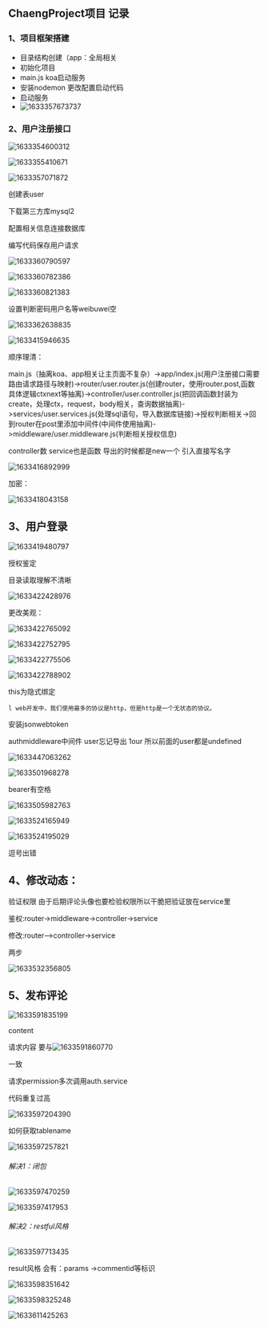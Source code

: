 ## **ChaengProject项目 记录**

### 1、项目框架搭建

- 目录结构创建（app：全局相关
- 初始化项目
- main.js  koa启动服务
- 安装nodemon 更改配置启动代码
- 启动服务 
- ![1633357673737](C:\Users\52949\AppData\Roaming\Typora\typora-user-images\1633357673737.png)

### 2、用户注册接口

![1633354600312](C:\Users\52949\AppData\Roaming\Typora\typora-user-images\1633354600312.png)

![1633355410671](C:\Users\52949\AppData\Roaming\Typora\typora-user-images\1633355410671.png)

![1633357071872](C:\Users\52949\AppData\Roaming\Typora\typora-user-images\1633357071872.png)





创建表user

下载第三方库mysql2

配置相关信息连接数据库

编写代码保存用户请求

![1633360790597](C:\Users\52949\AppData\Roaming\Typora\typora-user-images\1633360790597.png)

![1633360782386](C:\Users\52949\AppData\Roaming\Typora\typora-user-images\1633360782386.png)

![1633360821383](C:\Users\52949\AppData\Roaming\Typora\typora-user-images\1633360821383.png)





设置判断密码用户名等weibuwei空

![1633362638835](C:\Users\52949\AppData\Roaming\Typora\typora-user-images\1633362638835.png)

![1633415946635](C:\Users\52949\AppData\Roaming\Typora\typora-user-images\1633415946635.png)





顺序理清： 

main.js（抽离koa、app相关让主页面不复杂）->app/index.js(用户注册接口需要路由请求路径与映射)->router/user.router.js(创建router，使用router.post,函数具体逻辑ctxnext等抽离)->controller/user.controller.js(把回调函数封装为create，处理ctx，request，body相关，查询数据抽离)->services/user.services.js(处理sql语句，导入数据库链接)->授权判断相关->回到router在post里添加中间件(中间件使用抽离)->middleware/user.middleware.js(判断相关授权信息)



controller数 service也是函数 导出的时候都是new一个 引入直接写名字

![1633416892999](C:\Users\52949\AppData\Roaming\Typora\typora-user-images\1633416892999.png)



加密：

![1633418043158](C:\Users\52949\AppData\Roaming\Typora\typora-user-images\1633418043158.png)



## 3、用户登录

![1633419480797](C:\Users\52949\AppData\Roaming\Typora\typora-user-images\1633419480797.png)

授权鉴定

目录读取理解不清晰

![1633422428976](C:\Users\52949\AppData\Roaming\Typora\typora-user-images\1633422428976.png)

更改美观：

![1633422765092](C:\Users\52949\AppData\Roaming\Typora\typora-user-images\1633422765092.png)

![1633422752795](C:\Users\52949\AppData\Roaming\Typora\typora-user-images\1633422752795.png)

![1633422775506](C:\Users\52949\AppData\Roaming\Typora\typora-user-images\1633422775506.png)

![1633422788902](C:\Users\52949\AppData\Roaming\Typora\typora-user-images\1633422788902.png)

this为隐式绑定

`l web开发中，我们使用最多的协议是http，但是http是一个无状态的协议。`

安装jsonwebtoken



authmiddleware中间件 user忘记导出 1our 所以前面的user都是undefined

![1633447063262](C:\Users\52949\AppData\Roaming\Typora\typora-user-images\1633447063262.png)

![1633501968278](C:\Users\52949\AppData\Roaming\Typora\typora-user-images\1633501968278.png)

bearer有空格

![1633505982763](C:\Users\52949\AppData\Roaming\Typora\typora-user-images\1633505982763.png)

![1633524165949](C:\Users\52949\AppData\Roaming\Typora\typora-user-images\1633524165949.png)

![1633524195029](C:\Users\52949\AppData\Roaming\Typora\typora-user-images\1633524195029.png)

逗号出错



## 4、修改动态：

验证权限 由于后期评论头像也要检验权限所以干脆把验证放在service里

鉴权:router->middleware->controller->service

修改:router-->controller->service

两步

![1633532356805](C:\Users\52949\AppData\Roaming\Typora\typora-user-images\1633532356805.png)

## 5、发布评论

![1633591835199](C:\Users\52949\AppData\Roaming\Typora\typora-user-images\1633591835199.png)

content

请求内容 要与![1633591860770](C:\Users\52949\AppData\Roaming\Typora\typora-user-images\1633591860770.png)

一致



请求permission多次调用auth.service

 代码重复过高

![1633597204390](C:\Users\52949\AppData\Roaming\Typora\typora-user-images\1633597204390.png)

如何获取tablename

![1633597257821](C:\Users\52949\AppData\Roaming\Typora\typora-user-images\1633597257821.png)

###### 解决1：闭包

![1633597470259](C:\Users\52949\AppData\Roaming\Typora\typora-user-images\1633597470259.png)

![1633597417953](C:\Users\52949\AppData\Roaming\Typora\typora-user-images\1633597417953.png)

###### 解决2：restful风格

![1633597713435](C:\Users\52949\AppData\Roaming\Typora\typora-user-images\1633597713435.png)

result风格 会有：params ->commentid等标识

![1633598351642](C:\Users\52949\AppData\Roaming\Typora\typora-user-images\1633598351642.png)





![1633598325248](C:\Users\52949\AppData\Roaming\Typora\typora-user-images\1633598325248.png)

![1633611425263](C:\Users\52949\AppData\Roaming\Typora\typora-user-images\1633611425263.png)